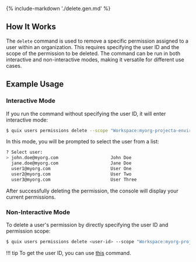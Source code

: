 {% include-markdown './delete.gen.md' %}

## How It Works

The `delete` command is used to remove a specific permission assigned to a user within an organization. This requires specifying the user ID and the scope of the permission to be deleted. The command can be run in both interactive and non-interactive modes, making it versatile for different use cases.

## Example Usage

### Interactive Mode

If you run the command without specifying the user ID, it will enter interactive mode:

```bash
$ quix users permissions delete --scope "Workspace:myorg-projecta-environmentx"
```

In this mode, you will be prompted to select the user from a list:

```bash
? Select user:
> john.doe@myorg.com                    John Doe
  jane.doe@myorg.com                    Jane Doe
  user1@myorg.com                       User One
  user2@myorg.com                       User Two
  user3@myorg.com                       User Three
```

After successfully deleting the permission, the console will display your current permissions.

### Non-Interactive Mode

To delete a user's permission by directly specifying the user ID and permission scope:

```bash
$ quix users permissions delete <user-id> --scope "Workspace:myorg-projecta-environmentx"
```

!!! tip
    To get the user ID, you can use [this](../list.md) command.
